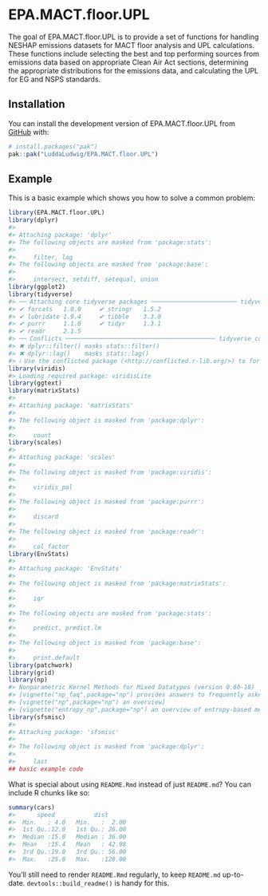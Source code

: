 
<!-- README.md is generated from README.Rmd. Please edit that file -->

# EPA.MACT.floor.UPL

<!-- badges: start -->
<!-- badges: end -->

The goal of EPA.MACT.floor.UPL is to provide a set of functions for
handling NESHAP emissions datasets for MACT floor analysis and UPL
calculations. These functions include selecting the best and top
performing sources from emissions data based on appropriate Clean Air
Act sections, determining the appropriate distributions for the
emissions data, and calculating the UPL for EG and NSPS standards.

## Installation

You can install the development version of EPA.MACT.floor.UPL from
[GitHub](https://github.com/LuddaLudwig/EPA.MACT.floor.UPL) with:

``` r
# install.packages("pak")
pak::pak("LuddaLudwig/EPA.MACT.floor.UPL")
```

## Example

This is a basic example which shows you how to solve a common problem:

``` r
library(EPA.MACT.floor.UPL)
library(dplyr)
#> 
#> Attaching package: 'dplyr'
#> The following objects are masked from 'package:stats':
#> 
#>     filter, lag
#> The following objects are masked from 'package:base':
#> 
#>     intersect, setdiff, setequal, union
library(ggplot2)
library(tidyverse)
#> ── Attaching core tidyverse packages ──────────────────────── tidyverse 2.0.0 ──
#> ✔ forcats   1.0.0     ✔ stringr   1.5.2
#> ✔ lubridate 1.9.4     ✔ tibble    3.3.0
#> ✔ purrr     1.1.0     ✔ tidyr     1.3.1
#> ✔ readr     2.1.5
#> ── Conflicts ────────────────────────────────────────── tidyverse_conflicts() ──
#> ✖ dplyr::filter() masks stats::filter()
#> ✖ dplyr::lag()    masks stats::lag()
#> ℹ Use the conflicted package (<http://conflicted.r-lib.org/>) to force all conflicts to become errors
library(viridis)
#> Loading required package: viridisLite
library(ggtext)
library(matrixStats)
#> 
#> Attaching package: 'matrixStats'
#> 
#> The following object is masked from 'package:dplyr':
#> 
#>     count
library(scales)
#> 
#> Attaching package: 'scales'
#> 
#> The following object is masked from 'package:viridis':
#> 
#>     viridis_pal
#> 
#> The following object is masked from 'package:purrr':
#> 
#>     discard
#> 
#> The following object is masked from 'package:readr':
#> 
#>     col_factor
library(EnvStats)
#> 
#> Attaching package: 'EnvStats'
#> 
#> The following object is masked from 'package:matrixStats':
#> 
#>     iqr
#> 
#> The following objects are masked from 'package:stats':
#> 
#>     predict, predict.lm
#> 
#> The following object is masked from 'package:base':
#> 
#>     print.default
library(patchwork)
library(grid)
library(np)
#> Nonparametric Kernel Methods for Mixed Datatypes (version 0.60-18)
#> [vignette("np_faq",package="np") provides answers to frequently asked questions]
#> [vignette("np",package="np") an overview]
#> [vignette("entropy_np",package="np") an overview of entropy-based methods]
library(sfsmisc)
#> 
#> Attaching package: 'sfsmisc'
#> 
#> The following object is masked from 'package:dplyr':
#> 
#>     last
## basic example code
```

What is special about using `README.Rmd` instead of just `README.md`?
You can include R chunks like so:

``` r
summary(cars)
#>      speed           dist       
#>  Min.   : 4.0   Min.   :  2.00  
#>  1st Qu.:12.0   1st Qu.: 26.00  
#>  Median :15.0   Median : 36.00  
#>  Mean   :15.4   Mean   : 42.98  
#>  3rd Qu.:19.0   3rd Qu.: 56.00  
#>  Max.   :25.0   Max.   :120.00
```

You’ll still need to render `README.Rmd` regularly, to keep `README.md`
up-to-date. `devtools::build_readme()` is handy for this.
